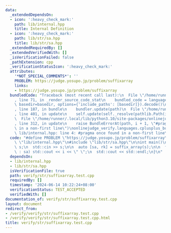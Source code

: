 ```yaml
---
data:
  _extendedDependsOn:
  - icon: ':heavy_check_mark:'
    path: lib/internal.hpp
    title: Internal Definition
  - icon: ':heavy_check_mark:'
    path: lib/str/sa.hpp
    title: lib/str/sa.hpp
  _extendedRequiredBy: []
  _extendedVerifiedWith: []
  _isVerificationFailed: false
  _pathExtension: cpp
  _verificationStatusIcon: ':heavy_check_mark:'
  attributes:
    '*NOT_SPECIAL_COMMENTS*': ''
    PROBLEM: https://judge.yosupo.jp/problem/suffixarray
    links:
    - https://judge.yosupo.jp/problem/suffixarray
  bundledCode: "Traceback (most recent call last):\n  File \"/home/runner/.local/lib/python3.10/site-packages/onlinejudge_verify/documentation/build.py\"\
    , line 71, in _render_source_code_stat\n    bundled_code = language.bundle(stat.path,\
    \ basedir=basedir, options={'include_paths': [basedir]}).decode()\n  File \"/home/runner/.local/lib/python3.10/site-packages/onlinejudge_verify/languages/cplusplus.py\"\
    , line 187, in bundle\n    bundler.update(path)\n  File \"/home/runner/.local/lib/python3.10/site-packages/onlinejudge_verify/languages/cplusplus_bundle.py\"\
    , line 401, in update\n    self.update(self._resolve(pathlib.Path(included), included_from=path))\n\
    \  File \"/home/runner/.local/lib/python3.10/site-packages/onlinejudge_verify/languages/cplusplus_bundle.py\"\
    , line 312, in update\n    raise BundleErrorAt(path, i + 1, \"#pragma once found\
    \ in a non-first line\")\nonlinejudge_verify.languages.cplusplus_bundle.BundleErrorAt:\
    \ lib/internal.hpp: line 4: #pragma once found in a non-first line\n"
  code: "#define PROBLEM \"https://judge.yosupo.jp/problem/suffixarray\"\n\n#include\
    \ \"lib/internal.hpp\"\n#include \"lib/str/sa.hpp\"\n\nint main()\n{\n  std::string\
    \ s;\n  std::cin >> s;\n\n  auto [sa, rk] = suffix_array(s);\n\n  for (auto i\
    \ : sa) std::cout << i << \" \";\n  std::cout << std::endl;\n}\n"
  dependsOn:
  - lib/internal.hpp
  - lib/str/sa.hpp
  isVerificationFile: true
  path: verify/str/suffixarray.test.cpp
  requiredBy: []
  timestamp: '2024-06-14 10:22:24+08:00'
  verificationStatus: TEST_ACCEPTED
  verifiedWith: []
documentation_of: verify/str/suffixarray.test.cpp
layout: document
redirect_from:
- /verify/verify/str/suffixarray.test.cpp
- /verify/verify/str/suffixarray.test.cpp.html
title: verify/str/suffixarray.test.cpp
---
```

